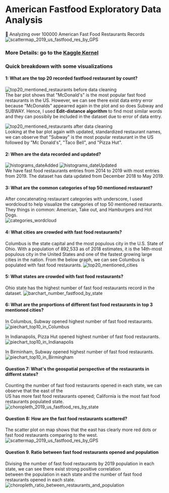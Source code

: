 # American Fastfood Exploratory Data Analysis
:hamburger: Analyzing over 100000 American Fast Food Restaurants Records
![scattermap_2019_us_fastfood_res_by_GPS](./Visualizations/scattermap_2019_us_fastfood_res_by_GPS.PNG)
### More Details: go to the [Kaggle Kernel ](https://www.kaggle.com/agilesifaka/detailed-eda-with-visualizations)

### Quick breakdown with some visualizations

#### 1: What are the top 20 recorded fastfood restaurant by count?
![top20_mentioned_restaurants before data cleaning](./Visualizations/top20_mentioned_restaurants.png)  
The bar plot shows that "McDonald's" is the most popular fast food restaurants in the US. However, we can see there exist data entry error because "McDonalds" appearred again in the plot and so does Subway and SUBWAY. Hence, I used **Edit-distance algorithm** to find most similar words and they can possibily be included in the dataset due to error of data entry.

![top20_mentioned_restaurants after data cleaning](./Visualizations/top20_mentioned_restaurants_after_cleaning.png)  
Looking at the bar plot again with updated, standardized restaurant names, we can observe that "Subway" is the most popular restaurant in the US followed by "Mc Donald's", "Taco Bell", and "Pizza Hut".

#### 2: When are the data recorded and updated?
![histograms_dateAdded](./Visualizations/histograms_dateAdded.png) 
![histograms_dateUpdated](./Visualizations/histograms_dateUpdated.png)  
We have fast food restaurants entries from 2014 to 2019 with most entries from 2019. The dataset has data updated from December 2018 to May 2019.

#### 3: What are the common categories of top 50 mentioned restaurant?
After concatenating restaurant categories with underscore, I used wordcloud to help visualize the categories of top 50 mentioned restaurants. They things in common: American, Take out, and Hamburgers and Hot Dogs.  
![categories_wordcloud](./Visualizations/categories_wordcloud.png)

#### 4: What cities are crowded with fast food restaurants?
Columbus is the state capital and the most populous city in the U.S. State of Ohio. With a population of 892,533 as of 2018 estimates, it is the 14th-most populous city in the United States and one of the fastest growing large cities in the nation.
From the below graph, we can see Columbus is populated with fast food restaurants.
![top20_mentioned_cities](https://github.com/KangboLu/American-Fastfood-Exploratory-Data-Analysis/blob/master/Visualizations/top20_mentioned_cities.png)

#### 5: What states are crowded with fast food restaurants?
Ohio state has the highest number of fast food restaurants record in the dataset.
![barchart_number_fastfood_by_state](./Visualizations/barchart_number_fastfood_by_state.png)

#### 6: What are the proportions of different fast food restaurants in top 3 mentioned cities?
In Columbus, Subway opened highest number of fast food restaurants.  
![piechart_top10_in_Columbus](./Visualizations/piechart_top10_in_Columbus.png)

In Indianapolis, Pizza Hut opened highest number of fast food restaurants.  
![piechart_top10_in_Indianapolis](./Visualizations/piechart_top10_in_Indianapolis.png)

In Birminham, Subway opened highest number of fast food restaurants.
![piechart_top10_in_Birmingham](./Visualizations/piechart_top10_in_Birmingham.png)

#### Question 7: What's the geospatial perspective of the restaurants in differnt states?

Counting the number of fast food restaurants opened in each state, we can observe that the east of the  
US has more fast food restaurants opened; California is the most fast food restaurants populated state.  
![choropleth_2019_us_fastfood_res_by_state](./Visualizations/choropleth_2019_us_fastfood_res_by_state.PNG)

#### Question 8: How are the fast food restaurants scattered?

The scatter plot on map shows that the east has clearly more red dots or fast food restaurants comparing to the west.  
![scattermap_2019_us_fastfood_res_by_GPS](./Visualizations/scattermap_2019_us_fastfood_res_by_GPS.PNG)

#### Question 9. Ratio between fast food restaurants opened and population

Divising the number of fast food restaurants by 2019 population in each state, we can see there exist strong positive correlation  
between the population in each state and the number of fast food restaurants opened in each state.  
![choropleth_ratio_between_restaurants_and_population](./Visualizations/choropleth_ratio_between_restaurants_and_population.PNG)
